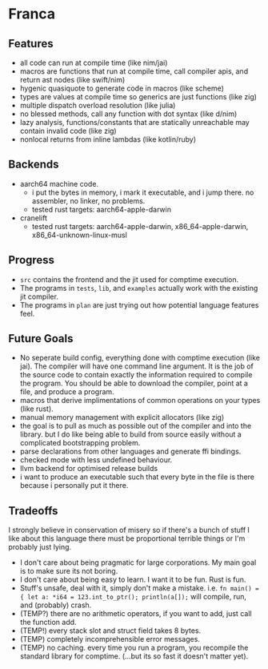 # Franca

## Features

- all code can run at compile time (like nim/jai)
- macros are functions that run at compile time, call compiler apis, and return ast nodes (like swift/nim)
- hygenic quasiquote to generate code in macros (like scheme)
- types are values at compile time so generics are just functions (like zig)
- multiple dispatch overload resolution (like julia)
- no blessed methods, call any function with dot syntax (like d/nim)
- lazy analysis, functions/constants that are statically unreachable may contain invalid code (like zig)
- nonlocal returns from inline lambdas (like kotlin/ruby)

## Backends

- aarch64 machine code.
  - i put the bytes in memory, i mark it executable, and i jump there. no assembler, no linker, no problems.
  - tested rust targets: aarch64-apple-darwin
- cranelift
  - tested rust targets: aarch64-apple-darwin, x86_64-apple-darwin, x86_64-unknown-linux-musl

## Progress

- `src` contains the frontend and the jit used for comptime execution.
- The programs in `tests`, `lib`, and `examples` actually work with the existing jit compiler.
- The programs in `plan` are just trying out how potential language features feel.

## Future Goals

- No seperate build config, everything done with comptime execution (like jai).
  The compiler will have one command line argument.
  It is the job of the source code to contain exactly the information required to compile the program.
  You should be able to download the compiler, point at a file, and produce a program.
- macros that derive implimentations of common operations on your types (like rust).
- manual memory management with explicit allocators (like zig)
- the goal is to pull as much as possible out of the compiler and into the library. but I do like being able to build from source easily without a complicated bootstrapping problem.
- parse declarations from other languages and generate ffi bindings.
- checked mode with less undefined behaviour.
- llvm backend for optimised release builds
- i want to produce an executable such that every byte in the file is there because i personally put it there.

## Tradeoffs

I strongly believe in conservation of misery so if there's a bunch of stuff I like about this language
there must be proportional terrible things or I'm probably just lying.

- I don't care about being pragmatic for large corporations. My main goal is to make sure its not boring.
- I don't care about being easy to learn. I want it to be fun. Rust is fun.
- Stuff's unsafe, deal with it, simply don't make a mistake. i.e. `fn main() = { let a: *i64 = 123.int_to_ptr(); println(a[]);` will compile, run, and (probably) crash.
- (TEMP?) there are no arithmetic operators, if you want to add, just call the function add.
- (TEMP!) every stack slot and struct field takes 8 bytes.
- (TEMP) completely incomprehensible error messages.
- (TEMP) no caching. every time you run a program, you recompile the standard library for comptime. (...but its so fast it doesn't matter yet).
